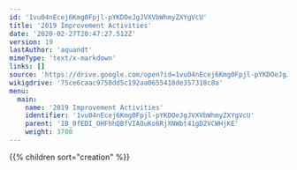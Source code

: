 ```yaml
---
id: '1vu04nEcej6Kmg0Fpjl-pYKDOeJgJVXVbWhmyZXYgVcU'
title: '2019 Improvement Activities'
date: '2020-02-27T20:47:27.512Z'
version: 19
lastAuthor: 'aquandt'
mimeType: 'text/x-markdown'
links: []
source: 'https://drive.google.com/open?id=1vu04nEcej6Kmg0Fpjl-pYKDOeJgJVXVbWhmyZXYgVcU'
wikigdrive: '75ce6caac9758dd5c192aa0655418de357318c8a'
menu:
  main:
    name: '2019 Improvement Activities'
    identifier: '1vu04nEcej6Kmg0Fpjl-pYKDOeJgJVXVbWhmyZXYgVcU'
    parent: '1B_0fEDI_OHFhhQBfVIAOuKo6RjXNWbt41gD2VCWHjKE'
    weight: 3700
---
```

{{% children sort="creation" %}}
